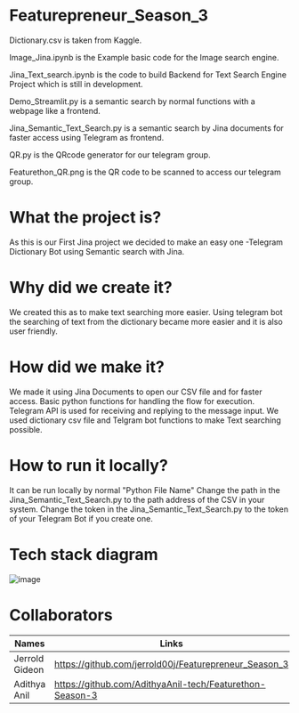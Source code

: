 # Featurepreneur_Season_3

Dictionary.csv is taken from Kaggle.

Image_Jina.ipynb is the Example basic code for the Image search engine.

Jina_Text_search.ipynb is the code to build Backend for Text Search Engine Project which is still in development.

Demo_Streamlit.py is a semantic search by normal functions with a webpage like a frontend. 

Jina_Semantic_Text_Search.py is a semantic search by Jina documents for faster access using Telegram as frontend.

QR.py is the QRcode generator for our telegram group.

Featurethon_QR.png is the QR code to be scanned to access our telegram group.

# What the project is?
As this is our First Jina project we decided to make an easy one -Telegram Dictionary Bot using Semantic search with Jina.

# Why did we create it?
We created this as to make text searching more easier. Using telegram bot the searching of text from the dictionary became more easier and it is also user friendly.

# How did we make it?
We made it using Jina Documents to open our CSV file and for faster access.
Basic python functions for handling the flow for execution.
Telegram API is used for receiving and replying to the message input.
We used dictionary csv file and Telgram bot functions to make Text searching possible.

# How to run it locally?
It can be run locally by normal "Python File Name"
Change the path in the Jina_Semantic_Text_Search.py to the path address of the CSV in your system.
Change the token in the Jina_Semantic_Text_Search.py to the token of your Telegram Bot if you create one.

# Tech stack diagram
![image](https://user-images.githubusercontent.com/63040456/141938847-2e792660-573e-4240-9543-cf96a4170e89.png)

# Collaborators
| Names          | Links                                                    |
|----------------|----------------------------------------------------------|
| Jerrold Gideon | https://github.com/jerrold00j/Featurepreneur_Season_3    |
| Adithya Anil   | https://github.com/AdithyaAnil-tech/Featurethon-Season-3 |
